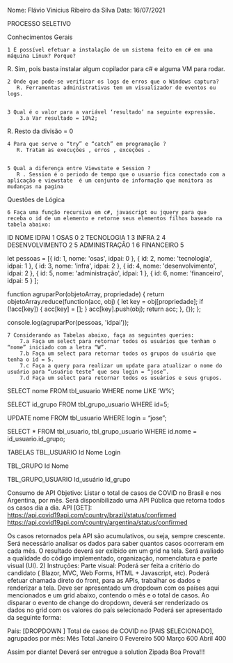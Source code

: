 Nome: Flávio Vinicius Ribeiro da Silva Data:   16/07/2021

PROCESSO SELETIVO

Conhecimentos Gerais

    1 É possível efetuar a instalação de um sistema feito em c# em uma máquina Linux? Porque?
       
R. Sim, pois basta instalar algum copilador para c# e alguma VM para rodar. 


    2 Onde que pode-se verificar os logs de erros que o Windows captura?
       R. Ferramentas administrativas tem um visualizador de eventos ou logs. 
                       

    3 Qual é o valor para a variável ‘resultado’ na seguinte expressão.
        3.a Var resultado = 10%2;
R. Resto da divisão = 0


    4 Para que serve o “try” e “catch” em programação ?
       R. Tratam as execuções , erros , exceções . 
       
	
    5 Qual a diferença entre Viewstate e Session ?
       R . Session é o periodo de tempo que o usuario fica conectado com a aplicação e viewstate  é um conjunto de informação que monitora as mudanças na pagina 

Questões de Lógica

    6 Faça uma função recursiva em c#, javascript ou jquery para que receba o id de um elemento e retorne seus elementos filhos baseado na tabela abaixo:

ID
NOME
IDPAI
1
OSAS
0
2
TECNOLOGIA
1
3
INFRA
2
4
DESENVOLVIMENTO
2
5
ADMINISTRAÇÃO
1
6
FINANCEIRO
5








let pessoas = [{
        id: 1,
        nome: 'osas',
        idpai: 0
    },
    {
        id: 2,
        nome: 'tecnologia',
        idpai: 1
    },
    {
        id: 3,
        nome: 'infra',
        idpai: 2
    },
    {
        id: 4,
        nome: 'desenvolvimento',
        idpai: 2
    },
    {
        id: 5,
        nome: 'administração',
        idpai: 1
    },
    {
        id: 6,
        nome: 'financeiro',
        idpai: 5
    }
];

function agruparPor(objetoArray, propriedade) {
    return objetoArray.reduce(function(acc, obj) {
        let key = obj[propriedade];
        if (!acc[key]) {
            acc[key] = [];
        }
        acc[key].push(obj);
        return acc;
    }, {});
};

console.log(agruparPor(pessoas, 'idpai'));









    7 Considerando as Tabelas abaixo, faça as seguintes queries:
        7.a Faça um select para retornar todos os usuários que tenham o “nome” iniciado com a letra “W”.
        7.b Faça um select para retornar todos os grupos do usuário que tenha o id = 5.
        7.c Faça a query para realizar um update para atualizar o nome do usuário para “usuário teste” que seu login = “jose”.
        7.d Faça um select para retornar todos os usuários e seus grupos.

SELECT nome FROM tbl_usuario WHERE nome LIKE ‘W%’;

SELECT id_grupo FROM tbl_grupo_usuario WHERE id=5;

UPDATE nome FROM tbl_usuario WHERE login = “jose”;

SELECT * FROM tbl_usuario, tbl_grupo_usuario WHERE id.nome = id_usuario.id_grupo;



TABELAS
TBL_USUARIO
Id
Nome
Login

TBL_GRUPO
Id
Nome

TBL_GRUPO_USUARIO
Id_usuário
Id_grupo

Consumo de API
Objetivo: Listar o total de casos de COVID no Brasil e nos Argentina, por mês. Será disponibilizado uma API Pública que retorna todos os casos dia a dia. API [GET]: 
https://api.covid19api.com/country/brazil/status/confirmed 
https://api.covid19api.com/country/argentina/status/confirmed

Os casos retornados pela API são acumulativos, ou seja, sempre crescente. Será necessário analisar os dados para saber quantos casos ocorreram em cada mês. 
O resultado deverá ser exibido em um grid na tela. 
Será avaliado a qualidade do código implementado, organização, nomenclatura e parte visual (UI).
2) Instruções: 
Parte visual: Poderá ser feita a critério do candidato ( Blazor, MVC, Web Forms, HTML + Javascript, etc). 
Poderá efetuar chamada direto do front, para as APIs, trabalhar os dados e renderizar a tela.
 Deve ser apresentado um dropdown com os países aqui mencionados e um grid abaixo, contendo o mês e o total de casos. 
Ao disparar o evento de change do dropdown, deverá ser renderizado os dados no grid com os valores do país selecionado Poderá ser apresentado da seguinte forma:

País: [DROPDOWN ] 
Total de casos de COVID no [PAIS SELECIONADO], agrupados por mês: 
Mês
Total
Janeiro
0
Fevereiro
500
Março
600
Abril
400

Assim por diante!
Deverá ser entregue a solution Zipada
Boa Prova!!!